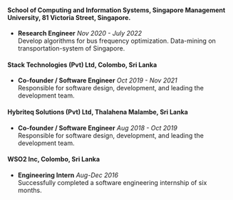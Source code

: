 #### School of Computing and Information Systems, Singapore Management University, 81 Victoria Street, Singapore.
- **Research Engineer**  _Nov 2020 - July 2022_  
  Develop algorithms for bus frequency optimization. Data-mining on transportation-system of Singapore.

#### Stack Technologies (Pvt) Ltd, Colombo, Sri Lanka
- **Co-founder / Software Engineer**  _Oct 2019 - Nov 2021_  
  Responsible for software design, development, and leading the development team.

#### Hybriteq Solutions (Pvt) Ltd, Thalahena Malambe, Sri Lanka
- **Co-founder / Software Engineer**  _Aug 2018 - Oct 2019_  
  Responsible for software design, development, and leading the development team.

#### WSO2 Inc, Colombo, Sri Lanka
- **Engineering Intern**  _Aug-Dec 2016_  
  Successfully completed a software engineering internship of six months.
